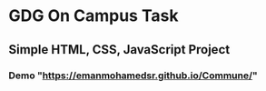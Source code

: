 ﻿# GDG On Campus Task
## Simple HTML, CSS, JavaScript Project
### Demo "https://emanmohamedsr.github.io/Commune/"
